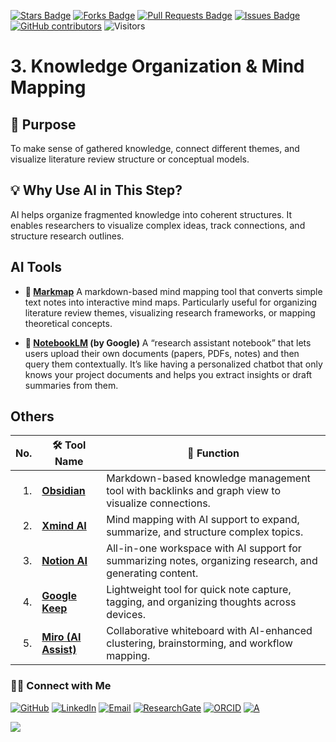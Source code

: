 <a href="https://github.com/drshahizan/short-course/stargazers"><img src="https://img.shields.io/github/stars/drshahizan/short-course" alt="Stars Badge"/></a>
<a href="https://github.com/drshahizan/short-course/network/members"><img src="https://img.shields.io/github/forks/drshahizan/short-course" alt="Forks Badge"/></a>
<a href="https://github.com/drshahizan/short-course/pulls"><img src="https://img.shields.io/github/issues-pr/drshahizan/short-course" alt="Pull Requests Badge"/></a>
<a href="https://github.com/drshahizan/short-course"><img src="https://img.shields.io/github/issues/drshahizan/short-course" alt="Issues Badge"/></a>
<a href="https://github.com/drshahizan/short-course/graphs/contributors"><img alt="GitHub contributors" src="https://img.shields.io/github/contributors/drshahizan/short-course?color=2b9348"></a>
![Visitors](https://api.visitorbadge.io/api/visitors?path=https%3A%2F%2Fgithub.com%2Fdrshahizan%2Fshort-course&labelColor=%23d9e3f0&countColor=%23697689&style=flat)

# 3. Knowledge Organization & Mind Mapping

## 🔸 Purpose
To make sense of gathered knowledge, connect different themes, and visualize literature review structure or conceptual models.

## 💡 Why Use AI in This Step?
AI helps organize fragmented knowledge into coherent structures. It enables researchers to visualize complex ideas, track connections, and structure research outlines.

## AI Tools

* **🧭 [Markmap](./ai/markmap.md)**
A markdown-based mind mapping tool that converts simple text notes into interactive mind maps. Particularly useful for organizing literature review themes, visualizing research frameworks, or mapping theoretical concepts.

* **📒 [NotebookLM](./ai/notebook.md) (by Google)**
A “research assistant notebook” that lets users upload their own documents (papers, PDFs, notes) and then query them contextually. It’s like having a personalized chatbot that only knows your project documents and helps you extract insights or draft summaries from them.

## Others

| No. | 🛠 **Tool Name**                                  | 📖 **Function**                                                                                          |
| --: | ------------------------------------------------- | -------------------------------------------------------------------------------------------------------- |
|   1. | [**Obsidian**](https://obsidian.md/)              | Markdown-based knowledge management tool with backlinks and graph view to visualize connections.         |
|   2. | [**Xmind AI**](https://xmind.app/)                | Mind mapping with AI support to expand, summarize, and structure complex topics.                         |
|   3. | [**Notion AI**](https://www.notion.so/product/ai) | All-in-one workspace with AI support for summarizing notes, organizing research, and generating content. |
|   4. | [**Google Keep**](https://keep.google.com/)       | Lightweight tool for quick note capture, tagging, and organizing thoughts across devices.                |
|  5. | [**Miro (AI Assist)**](https://miro.com/)         | Collaborative whiteboard with AI-enhanced clustering, brainstorming, and workflow mapping.               |

### 🙌🏻 Connect with Me
<p align="left">
    <a href="https://github.com/drshahizan" target="_blank"><img alt="GitHub" src="https://img.shields.io/badge/-@drshahizan-181717?style=flat-square&logo=GitHub&logoColor=white"></a>
    <a href="https://www.linkedin.com/in/drshahizan" target="_blank"><img alt="LinkedIn" src="https://img.shields.io/badge/-drshahizan-blue?style=flat-square&logo=Linkedin&logoColor=white&link=https://www.linkedin.com/in/drshahizan/"></a>
    <a href="mailto:shahizan@utm.my" target="_blank"><img alt="Email" src="https://img.shields.io/badge/-shahizan@utm.my-c14438?style=flat-square&logo=Gmail&logoColor=white&link=mailto:shahizan@utm.my.com"></a>
    <a href="https://www.researchgate.net/profile/Mohd-Othman-28" target="_blank"><img alt="ResearchGate" src="https://img.shields.io/badge/-ResearchGate-00CCBB?style=flat-square&logo=ResearchGate&logoColor=white"></a>
    <a href="https://orcid.org/0000-0003-4261-1873" target="_blank"><img alt="ORCID" src="https://img.shields.io/badge/-ORCID-A6CE39?style=flat-square&logo=ORCID&logoColor=white"></a> 
 <a href="https://visitorbadge.io/status?path=https%3A%2F%2Fgithub.com%2Fdrshahizan" target="_blank"><img alt="A" src="https://api.visitorbadge.io/api/visitors?path=https%3A%2F%2Fgithub.com%2Fdrshahizan&labelColor=%23697689&countColor=%23555555&style=plastic"></a>
 
![](https://hit.yhype.me/github/profile?user_id=81284918)
</p>
